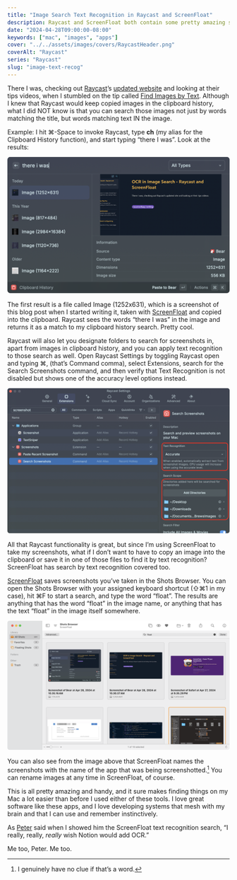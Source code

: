 ```yaml
---
title: "Image Search Text Recognition in Raycast and ScreenFloat"
description: Raycast and ScreenFloat both contain some pretty amazing search features that use text recognition to find matching text in images.
date: "2024-04-28T09:00:00-08:00"
keywords: ["mac", "images", "apps"]
cover: "../../assets/images/covers/RaycastHeader.png"
coverAlt: "Raycast"
series: "Raycast"
slug: "image-text-recog"
---
```

There I was, checking out [Raycast](https://www.raycast.com)’s [updated website](https://www.raycast.com) and looking at their tips videos, when I stumbled on the tip called [Find Images by Text](https://www.youtube.com/watch?v=c96IXGOo6E4). Although I knew that Raycast would keep copied images in the clipboard history, what I did NOT know is that you can search those images not just by words matching the title, but words matching text IN the image.

Example: I hit ⌘-Space to invoke Raycast, type **ch** (my alias for the Clipboard History function), and start typing “there I was”. Look at the results:

[![Raycast Clipboard History Image Text Recognition](../../assets/images/posts/RaycastCHImageOCR-3DDA949C-7624-4DA6-BD13-8024FBEBA98A.png)](/images/posts/RaycastCHImageOCR-3DDA949C-7624-4DA6-BD13-8024FBEBA98A.png)

The first result is a file called Image (1252x631), which is a screenshot of this blog post when I started writing it, taken with [ScreenFloat](https://www.screenfloatapp.com) and copied into the clipboard. Raycast sees the words “there I was” in the image and returns it as a match to my clipboard history search. Pretty cool.

Raycast will also let you designate folders to search for screenshots in, apart from images in clipboard history, and you can apply text recognition to those search as well. Open Raycast Settings by toggling Raycast open and typing ⌘, (that’s Command comma), select Extensions, search for the Search Screenshots command, and then verify that Text Recognition is not disabled but shows one of the accuracy level options instead.

[![Raycast Search Screenshots](../../assets/images/posts/RaycastSearchScreenshots-D2BE75B5-6FD9-41D5-9D4E-B2197FDFDEB8.png)](/images/posts/RaycastSearchScreenshots-D2BE75B5-6FD9-41D5-9D4E-B2197FDFDEB8.png)

All that Raycast functionality is great, but since I’m using ScreenFloat to take my screenshots, what if I don’t want to have to copy an image into the clipboard or save it in one of those files to find it by text recognition? ScreenFloat has search by text recognition covered too.

[ScreenFloat](https://www.screenfloatapp.com) saves screenshots you’ve taken in the Shots Browser. You can open the Shots Browser with your assigned keyboard shortcut (⇧⌘1 in my case), hit ⌘F to start a search, and type the word “float”. The results are anything that has the word “float” in the image name, or anything that has the text “float” in the image itself somewhere.

[![ScreenFloat Shots Browser Text Search](../../assets/images/posts/ScreenFloatShotsBrowserTextSearch-9EFC5C9C-699B-4B12-98C7-C60960F1AEF7.png)](/images/posts/ScreenFloatShotsBrowserTextSearch-9EFC5C9C-699B-4B12-98C7-C60960F1AEF7.png)

You can also see from the image above that ScreenFloat names the screenshots with the name of the app that was being screenshotted.[^1] You can rename images at any time in ScreenFloat, of course.

This is all pretty amazing and handy,  and it sure makes finding things on my Mac a lot easier than before I used either of these tools. I love great software like these apps, and I love developing systems that mesh with my brain and that I can use and remember instinctively.

As [Peter](https://infosec.exchange/@nikolaidis) said when I showed him the ScreenFloat text recognition search, “I really, really, *really* wish Notion would add OCR.”

Me too, Peter. Me too.

[^1]: I genuinely have no clue if that’s a word.
